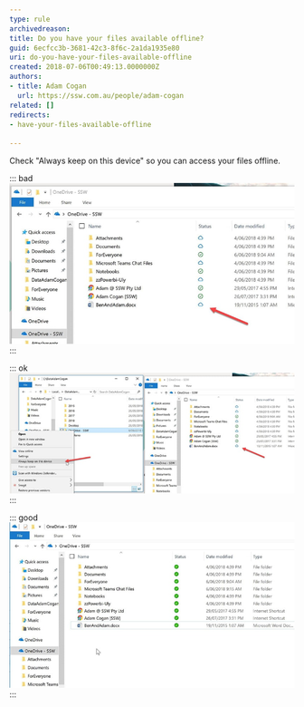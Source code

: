 ```yaml
---
type: rule
archivedreason: 
title: Do you have your files available offline?
guid: 6ecfcc3b-3681-42c3-8f6c-2a1da1935e80
uri: do-you-have-your-files-available-offline
created: 2018-07-06T00:49:13.0000000Z
authors:
- title: Adam Cogan
  url: https://ssw.com.au/people/adam-cogan
related: []
redirects:
- have-your-files-available-offline

---
```


Check "Always keep on this device" so you can access your files offline.


<!--endintro-->


::: bad  
![Figure: Bad example - By default you cannot open your files when you have no internet](onedrive-bad.jpg)  
:::


::: ok  
![Figure: So check "Always keep on this device"](onedrive-instructions.jpg)  
:::


::: good  
![Figure: Good example – you can now open offline](onedrive-good.jpg)  
:::
